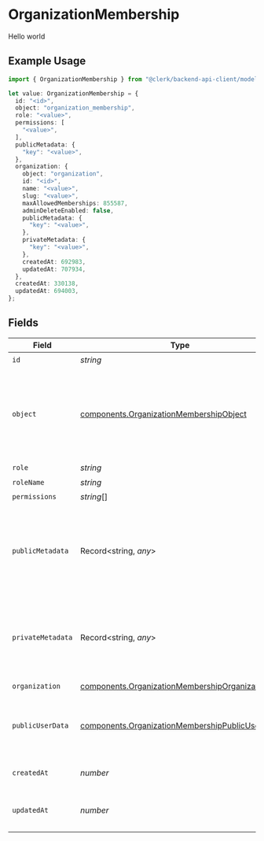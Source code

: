 # OrganizationMembership

Hello world

## Example Usage

```typescript
import { OrganizationMembership } from "@clerk/backend-api-client/models/components";

let value: OrganizationMembership = {
  id: "<id>",
  object: "organization_membership",
  role: "<value>",
  permissions: [
    "<value>",
  ],
  publicMetadata: {
    "key": "<value>",
  },
  organization: {
    object: "organization",
    id: "<id>",
    name: "<value>",
    slug: "<value>",
    maxAllowedMemberships: 855587,
    adminDeleteEnabled: false,
    publicMetadata: {
      "key": "<value>",
    },
    privateMetadata: {
      "key": "<value>",
    },
    createdAt: 692983,
    updatedAt: 707934,
  },
  createdAt: 330138,
  updatedAt: 694003,
};
```

## Fields

| Field                                                                                                              | Type                                                                                                               | Required                                                                                                           | Description                                                                                                        |
| ------------------------------------------------------------------------------------------------------------------ | ------------------------------------------------------------------------------------------------------------------ | ------------------------------------------------------------------------------------------------------------------ | ------------------------------------------------------------------------------------------------------------------ |
| `id`                                                                                                               | *string*                                                                                                           | :heavy_check_mark:                                                                                                 | N/A                                                                                                                |
| `object`                                                                                                           | [components.OrganizationMembershipObject](../../models/components/organizationmembershipobject.md)                 | :heavy_check_mark:                                                                                                 | String representing the object's type. Objects of the same type share the same value.<br/>                         |
| `role`                                                                                                             | *string*                                                                                                           | :heavy_check_mark:                                                                                                 | N/A                                                                                                                |
| `roleName`                                                                                                         | *string*                                                                                                           | :heavy_minus_sign:                                                                                                 | N/A                                                                                                                |
| `permissions`                                                                                                      | *string*[]                                                                                                         | :heavy_check_mark:                                                                                                 | N/A                                                                                                                |
| `publicMetadata`                                                                                                   | Record<string, *any*>                                                                                              | :heavy_check_mark:                                                                                                 | Metadata saved on the organization membership, accessible from both Frontend and Backend APIs                      |
| `privateMetadata`                                                                                                  | Record<string, *any*>                                                                                              | :heavy_minus_sign:                                                                                                 | Metadata saved on the organization membership, accessible only from the Backend API                                |
| `organization`                                                                                                     | [components.OrganizationMembershipOrganization](../../models/components/organizationmembershiporganization.md)     | :heavy_check_mark:                                                                                                 | N/A                                                                                                                |
| `publicUserData`                                                                                                   | [components.OrganizationMembershipPublicUserData](../../models/components/organizationmembershippublicuserdata.md) | :heavy_minus_sign:                                                                                                 | An organization membership with public user data populated                                                         |
| `createdAt`                                                                                                        | *number*                                                                                                           | :heavy_check_mark:                                                                                                 | Unix timestamp of creation.                                                                                        |
| `updatedAt`                                                                                                        | *number*                                                                                                           | :heavy_check_mark:                                                                                                 | Unix timestamp of last update.                                                                                     |